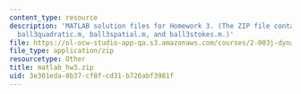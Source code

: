 ```yaml
---
content_type: resource
description: 'MATLAB solution files for Homework 3. (The ZIP file contains: ball3.m,
  ball3quadratic.m, ball3spatial.m, and ball3stokes.m.)'
file: https://ol-ocw-studio-app-qa.s3.amazonaws.com/courses/2-003j-dynamics-and-control-i-fall-2007/3e301eda0b37cf8fcd31b726abf3981f_matlab_hw3.zip
file_type: application/zip
resourcetype: Other
title: matlab_hw3.zip
uid: 3e301eda-0b37-cf8f-cd31-b726abf3981f
---
```

